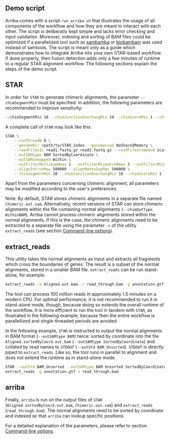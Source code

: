 Demo script
-----------

Arriba comes with a script `run_arriba.sh` that illustrates the usage of all components of the workflow and how they are meant to interact with each other. The script is deliberatly kept simple and lacks error checking and input validation. Moreover, indexing and sorting of BAM files could be optimized if a parallelized tool such as [sambamba](http://lomereiter.github.io/sambamba/) or [biobambam](https://github.com/gt1/biobambam) was used instead of samtools. The script is meant only as a guide which demonstrates how to integrate Arriba into your own STAR-based workflow. If done properly, then fusion detection adds only a few minutes of runtime to a regular STAR alignment workflow. The following sections explain the steps of the demo script.

STAR
----

In order for `STAR` to generate chimeric alignments, the parameter `--chimSegmentMin` must be specified. In addition, the following parameters are recommended to improve sensitivity:

```bash
--chimSegmentMin 10 --chimJunctionOverhangMin 10 --chimScoreMin 1 --chimScoreDropMax 30 --chimScoreJunctionNonGTAG 0 --chimScoreSeparation 1 --alignSJstitchMismatchNmax 5 -1 5 5 --chimSegmentReadGapMax 3 --chimMainSegmentMultNmax 10
```

A complete call of `STAR` may look like this:

```bash
STAR \
	--runThreadN 8 \
	--genomeDir /path/to/STAR_index --genomeLoad NoSharedMemory \
	--readFilesIn read1.fastq.gz read2.fastq.gz --readFilesCommand zcat \
	--outSAMtype BAM SortedByCoordinate \
	--outSAMunmapped Within \
	--outFilterMultimapNmax 1 --outFilterMismatchNmax 3 --outFilterMismatchNoverLmax 0.3 \
	--alignIntronMax 500000 --alignMatesGapMax 500000 \
	--chimSegmentMin 10 --chimJunctionOverhangMin 10 --chimScoreMin 1 --chimScoreDropMax 30 --chimScoreJunctionNonGTAG 0 --chimScoreSeparation 1 --alignSJstitchMismatchNmax 5 -1 5 5 --chimSegmentReadGapMax 3 --chimMainSegmentMultNmax 10
```

Apart from the parameters concerning chimeric alignment, all parameters may be modified according to the user's preferences.

Note: By default, STAR stores chimeric alignments in a separate file named `Chimeric.out.sam`. Alternatively, recent versions of STAR can store chimeric alignments within the file containing normal alignments (`--chimOutType WithinBAM`). Arriba cannot process chimeric alignments stored within the normal alignments. If this is the case, the chimeric alignments need to be extracted to a separate file using the parameter `-c` of the utility `extract_reads` (see section [Command-line options](command-line-options.md#extract_reads)).

extract_reads
-------------

This utility takes the normal alignments as input and extracts all fragments which cross the boundaries of genes. The result is a subset of the normal alignments, stored in a smaller BAM file. `extract_reads` can be run stand-alone, for example:

```bash
extract_reads -x Aligned.out.bam -r read_through.bam -g annotation.gtf
```

The tool can process 100 million reads in approximately 1.5 minutes on a modern CPU. For optimal performance, it is not recommended to run it in stand-alone mode, though, because doing so extends the overall runtime of the workflow. It is more efficient to run the tool in tandem with `STAR`, as illustrated in the following example, because then the entire workflow is parallellized and single-threaded periods are avoided.

In the following example, `STAR` is instructed to output the normal alignments in BAM format (`--outSAMtype BAM`) twice: sorted by coordinate into the file `Aligned.sortedByCoord.out.bam` (`--outSAMtype SortedByCoordinate`) and collated by read names to `STDOUT` (`--outStd BAM_Unsorted`). `STDOUT` is directly piped to `extract_reads`. Like so, the tool runs in parallel to alignment and does not extend the runtime as in stand-alone mode.

```bash
STAR --outStd BAM_Unsorted --outSAMtype BAM Unsorted SortedByCoordinate [...] |
extract_reads -g annotation.gtf > read_through.bam
```

arriba
------

Finally, `arriba` is run on the output files of `STAR` (`Aligned.sortedByCoord.out.bam`, `Chimeric.out.sam`) and `extract_reads` (`read_through.bam`). The normal alignments need to be sorted by coordinate and indexed so that `arriba` can lookup specific positions.

For a detailed explanation of the parameters, please refer to section [Command-line options](command-line-options.md).

